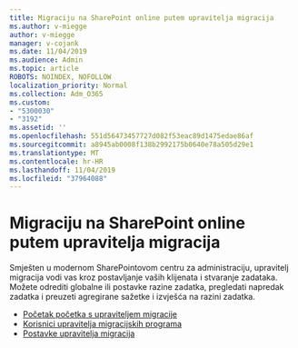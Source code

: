 ```yaml
---
title: Migraciju na SharePoint online putem upravitelja migracija
ms.author: v-miegge
author: v-miegge
manager: v-cojank
ms.date: 11/04/2019
ms.audience: Admin
ms.topic: article
ROBOTS: NOINDEX, NOFOLLOW
localization_priority: Normal
ms.collection: Adm_O365
ms.custom:
- "5300030"
- "3192"
ms.assetid: ''
ms.openlocfilehash: 551d56473457727d082f53eac89d1475edae86af
ms.sourcegitcommit: a8945ab0008f138b2992175b0640e78a505d29e1
ms.translationtype: MT
ms.contentlocale: hr-HR
ms.lasthandoff: 11/04/2019
ms.locfileid: "37964088"
---
```

# <a name="migrating-to-sharepoint-online-via-migration-manager"></a>Migraciju na SharePoint online putem upravitelja migracija

Smješten u modernom SharePointovom centru za administraciju, upravitelj migracija vodi vas kroz postavljanje vaših klijenata i stvaranje zadataka. Možete odrediti globalne ili postavke razine zadatka, pregledati napredak zadatka i preuzeti agregirane sažetke i izvješća na razini zadatka.

* [Početak početka s upraviteljem migracije](https://docs.microsoft.com/sharepointmigration/mm-get-started)
* [Korisnici upravitelja migracijskih programa](https://docs.microsoft.com/sharepointmigration/mm-setup-clients)
* [Postavke upravitelja migracija](https://docs.microsoft.com/sharepointmigration/mm-settings)